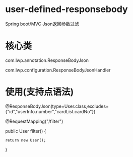 # user-defined-responsebody
Spring boot/MVC Json返回参数过滤

# 核心类

com.lwp.annotation.ResponseBodyJson

com.lwp.configuration.ResponseBodyJsonHandler

# 使用(支持点语法)

@ResponseBodyJson(type=User.class,excludes= {"id","userInfo.number","cardList.cardNo"})

@RequestMapping("/filter")

public User filter() {

	return new User();
  
}

